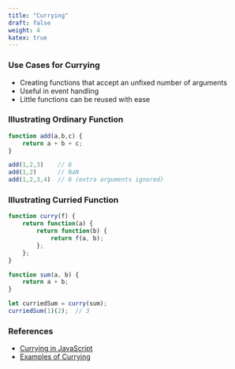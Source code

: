 ```yaml
---
title: "Currying"
draft: false
weight: 4
katex: true
---
```


### Use Cases for Currying
- Creating functions that accept an unfixed number of arguments
- Useful in event handling
- Little functions can be reused with ease

### Illustrating Ordinary Function
```js
function add(a,b,c) {
    return a + b + c;
}

add(1,2,3)    // 6
add(1,2)      // NaN
add(1,2,3,4)  // 6 (extra arguments ignored)
```

### Illustrating Curried Function
```js
function curry(f) {
    return function(a) {
        return function(b) {
            return f(a, b);
        };
    };
}

function sum(a, b) {
    return a + b;
}

let curriedSum = curry(sum);
curriedSum(1)(2);  // 3
```

### References
- [Currying in JavaScript](https://javascript.info/currying-partials)
- [Examples of Currying](https://codeburst.io/currying-in-javascript-ba51eb9778dc)
